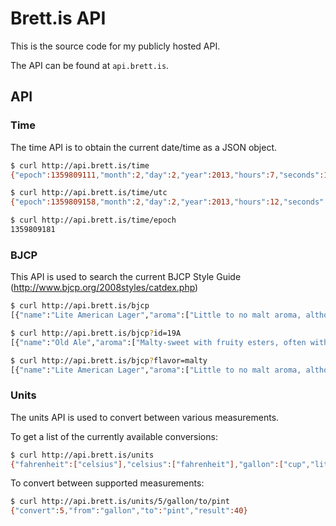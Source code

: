 Brett.is API
===========

This is the source code for my publicly hosted API.

The API can be found at `api.brett.is`.

## API

### Time
The time API is to obtain the current date/time as a JSON object.

```bash
$ curl http://api.brett.is/time
{"epoch":1359809111,"month":2,"day":2,"year":2013,"hours":7,"seconds":11,"milliseconds":118,"day_of_week":6,"timezone_offset":-5}

$ curl http://api.brett.is/time/utc
{"epoch":1359809158,"month":2,"day":2,"year":2013,"hours":12,"seconds":58,"milliseconds":266,"day_of_week":6}

$ curl http://api.brett.is/time/epoch
1359809181
```

### BJCP
This API is used to search the current BJCP Style Guide (http://www.bjcp.org/2008styles/catdex.php)

```bash
$ curl http://api.brett.is/bjcp
[{"name":"Lite American Lager","aroma":["Little to no malt aroma, although it can be grainy, sweet or corn-like if present","Hop aroma may range from none to a light, spicy or floral hop presence","Low levels of yeast character (green apples, DMS, or fruitiness) are optional but acceptable","No diacetyl."],"appearance":["Very pale straw to pale yellow color","White, frothy head seldom persists","Very clear."], ...

$ curl http://api.brett.is/bjcp?id=19A
[{"name":"Old Ale","aroma":["Malty-sweet with fruity esters, often with a complex blend of dried-fruit, vinous, caramelly, molasses, nutty, toffee, treacle, and/or other specialty malt aromas","Some alcohol and oxidative notes are acceptable, akin to those found in Sherry or Port","Hop aromas not usually present due to extended aging."],"appearance":["Light amber to very dark reddish-brown color (most are fairly dark)","Age and oxidation may darken the beer further","May be almost opaque (if not, should be clear)","Moderate to low cream- to light tan-colored head; may be adversely affected by alcohol and age."], ...

$ curl http://api.brett.is/bjcp?flavor=malty
[{"name":"Lite American Lager","aroma":["Little to no malt aroma, although it can be grainy, sweet or corn-like if present","Hop aroma may range from none to a light, spicy or floral hop presence","Low levels of yeast character (green apples, DMS, or fruitiness) are optional but acceptable","No diacetyl."],"appearance":["Very pale straw to pale yellow color","White, frothy head seldom persists","Very clear."],"flavor":["Crisp and dry flavor with some low levels of grainy or corn-like sweetness","Hop flavor ranges from none to low levels","Hop bitterness at low level","Balance may vary from slightly malty to slightly bitter, but is relatively close to even","High levels of carbonation may provide a slight acidity or dry \"sting.\"  No diacetyl","No fruitiness."] ...
```

### Units
The units API is used to convert between various measurements.

To get a list of the currently available conversions:
```bash
$ curl http://api.brett.is/units
{"fahrenheit":["celsius"],"celsius":["fahrenheit"],"gallon":["cup","liter","pint","milliliter"],"cup":["gallon","liter","pint","milliliter"],"liter":["gallon","cup","pint","milliliter"],"milliliter":["gallon","cup","pint","liter"],"pint":["gallon","cup","liter","milliliter"],"pound":["ounce","gram"],"ounce":["pound","gram"],"gram":["ounce","pound"]}V
```

To convert between supported measurements:
```bash
$ curl http://api.brett.is/units/5/gallon/to/pint
{"convert":5,"from":"gallon","to":"pint","result":40}
```